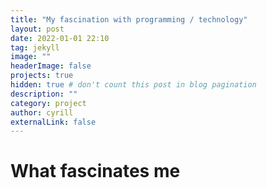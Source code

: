 ```yaml
---
title: "My fascination with programming / technology"
layout: post
date: 2022-01-01 22:10
tag: jekyll
image: ""
headerImage: false
projects: true
hidden: true # don't count this post in blog pagination
description: ""
category: project
author: cyrill
externalLink: false
---
```



# What fascinates me



